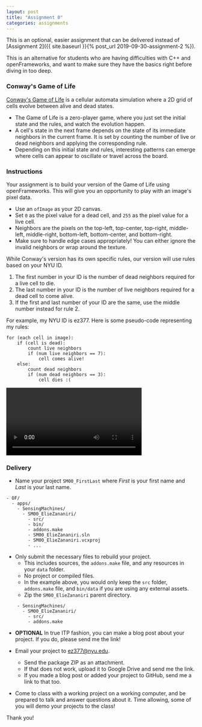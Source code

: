 ```yaml
---
layout: post
title: "Assignment 0"
categories: assignments
---
```


This is an optional, easier assignment that can be delivered instead of [Assignment 2]({{ site.baseurl }}{% post_url 2019-09-30-assignment-2 %}).

This is an alternative for students who are having difficulties with C++ and openFrameworks, and want to make sure they have the basics right before diving in too deep. 

### Conway's Game of Life

[Conway's Game of Life](https://en.wikipedia.org/wiki/Conway%27s_Game_of_Life) is a cellular automata simulation where a 2D grid of cells evolve between alive and dead states.
* The Game of Life is a zero-player game, where you just set the initial state and the rules, and watch the evolution happen.
* A cell's state in the next frame depends on the state of its immediate neighbors in the current frame. It is set by counting the number of live or dead neighbors and applying the corresponding rule.
* Depending on this initial state and rules, interesting patterns can emerge where cells can appear to oscillate or travel across the board.

### Instructions

Your assignment is to build your version of the Game of Life using openFrameworks. This will give you an opportunity to play with an image's pixel data. 

* Use an `ofImage` as your 2D canvas. 
* Set `0` as the pixel value for a dead cell, and `255` as the pixel value for a live cell.
* Neighbors are the pixels on the top-left, top-center, top-right, middle-left, middle-right, bottom-left, bottom-center, and bottom-right.
* Make sure to handle edge cases appropriately! You can either ignore the invalid neighbors or wrap around the texture.

While Conway's version has its own specific rules, our version will use rules based on your NYU ID.

1. The first number in your ID is the number of dead neighbors required for a live cell to die.
1. The last number in your ID is the number of live neighbors required for a dead cell to come alive.
1. If the first and last number of your ID are the same, use the middle number instead for rule 2.

For example, my NYU ID is ez377. Here is some pseudo-code representing my rules:
```
for (each cell in image):
    if (cell is dead):
        count live neighbors
        if (num live neighbors == 7):
            cell comes alive!
    else:
        count dead neighbors
        if (num dead neighbors == 3):
            cell dies :(
```

<video src="{{ site.baseurl }}/assets/videos/game-of-life.mp4" controls width="360px"></video>

### Delivery

* Name your project `SM00_FirstLast` where *First* is your first name and *Last* is your last name.

```
- OF/
  - apps/
    - SensingMachines/
      - SM00_ElieZananiri/
        - src/
        - bin/
        - addons.make
        - SM00_ElieZananiri.sln
        - SM00_ElieZananiri.vcxproj
        - ...
```

* Only submit the necessary files to rebuild your project. 
  * This includes sources, the `addons.make` file, and any resources in your `data` folder. 
  * No project or compiled files. 
  * In the example above, you would only keep the `src` folder, `addons.make` file, and `bin/data` if you are using any external assets. 
  * Zip the `SM00_ElieZananiri` parent directory.

```
    - SensingMachines/
      - SM00_ElieZananiri/
        - src/
        - addons.make
```

* **OPTIONAL** In true ITP fashion, you can make a blog post about your project. If you do, please send me the link!

* Email your project to [ez377@nyu.edu](mailto:ez377@nyu.edu).
  * Send the package ZIP as an attachment.
  * If that does not work, upload it to Google Drive and send me the link.
  * If you made a blog post or added your project to GitHub, send me a link to that too.

* Come to class with a working project on a working computer, and be prepared to talk and answer questions about it. Time allowing, some of you will demo your projects to the class!

Thank you!
